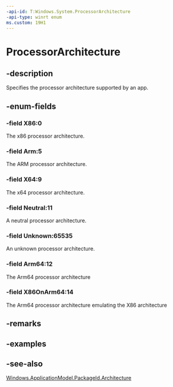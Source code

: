 ```yaml
---
-api-id: T:Windows.System.ProcessorArchitecture
-api-type: winrt enum
ms.custom: 19H1
---
```


<!-- Enumeration syntax
public enum Windows.System.ProcessorArchitecture : int
-->

# ProcessorArchitecture

## -description
Specifies the processor architecture supported by an app.

## -enum-fields
### -field X86:0
The x86 processor architecture.

### -field Arm:5
The ARM processor architecture.

### -field X64:9
The x64 processor architecture.

### -field Neutral:11
A neutral processor architecture.

### -field Unknown:65535
An unknown processor architecture.

### -field Arm64:12
The Arm64 processor architecture

### -field X86OnArm64:14
The Arm64 processor architecture emulating the X86 architecture

## -remarks

## -examples

## -see-also
[Windows.ApplicationModel.PackageId.Architecture](../windows.applicationmodel/packageid_architecture.md)

